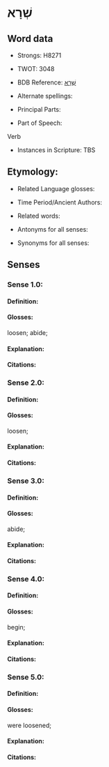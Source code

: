 # שְׁרָא

<!-- Status: S2="NeedsEdits" -->
<!-- Lexica used for edits:   -->

## Word data

* Strongs: H8271

* TWOT: 3048

* BDB Reference: [שְׁרָא](rc://en/bdb/dict/xv.be.aa)

* Alternate spellings:

* Principal Parts:

* Part of Speech:

Verb

* Instances in Scripture: TBS

## Etymology:

* Related Language glosses:

* Time Period/Ancient Authors:

* Related words:

* Antonyms for all senses:

* Synonyms for all senses:

## Senses

### Sense 1.0:

#### Definition:

#### Glosses:

loosen; abide; 

#### Explanation:

#### Citations:



### Sense 2.0:

#### Definition:

#### Glosses:

loosen; 

#### Explanation:

#### Citations:



### Sense 3.0:

#### Definition:

#### Glosses:

abide; 

#### Explanation:

#### Citations:



### Sense 4.0:

#### Definition:

#### Glosses:

begin; 

#### Explanation:

#### Citations:



### Sense 5.0:

#### Definition:

#### Glosses:

were loosened; 

#### Explanation:

#### Citations:



